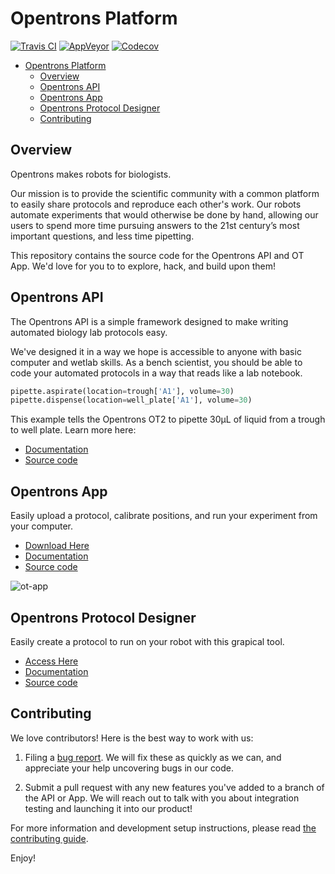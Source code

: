 # Opentrons Platform

[![Travis CI][travis-badge]][travis]
[![AppVeyor][appveyor-badge]][appveyor]
[![Codecov][codecov-badge]][codecov]

- [Opentrons Platform](#opentrons-platform)
  - [Overview](#overview)
  - [Opentrons API](#opentrons-api)
  - [Opentrons App](#opentrons-app)
  - [Opentrons Protocol Designer](#opentrons-protocol-designer)
  - [Contributing](#contributing)

## Overview

Opentrons makes robots for biologists.

Our mission is to provide the scientific community with a common platform to easily share protocols and reproduce each other's work. Our robots automate experiments that would otherwise be done by hand, allowing our users to spend more time pursuing answers to the 21st century’s most important questions, and less time pipetting.

This repository contains the source code for the Opentrons API and OT App. We'd love for you to to explore, hack, and build upon them!

## Opentrons API

The Opentrons API is a simple framework designed to make writing automated biology lab protocols easy.

We've designed it in a way we hope is accessible to anyone with basic computer and wetlab skills. As a bench scientist, you should be able to code your automated protocols in a way that reads like a lab notebook.

```python
pipette.aspirate(location=trough['A1'], volume=30)
pipette.dispense(location=well_plate['A1'], volume=30)
```

This example tells the Opentrons OT2 to pipette 30µL of liquid from a trough to well plate. Learn more here:

- [Documentation](http://docs.opentrons.com)
- [Source code](./api)

## Opentrons App

Easily upload a protocol, calibrate positions, and run your experiment from your computer.

- [Download Here](https://opentrons.com/ot-app)
- [Documentation](https://support.opentrons.com/)
- [Source code](./app)

![ot-app](https://s3.amazonaws.com/opentrons-images/standalone/ot-2-app.png)

## Opentrons Protocol Designer

Easily create a protocol to run on your robot with this grapical tool.

- [Access Here](https://designer.opentrons.com/)
- [Documentation](https://intercom.help/opentrons-protocol-designer/en/)
- [Source code](./protocol-designer)

## Contributing

We love contributors! Here is the best way to work with us:

1.  Filing a [bug report](https://github.com/Opentrons/opentrons/issues). We will fix these as quickly as we can, and appreciate your help uncovering bugs in our code.

2.  Submit a pull request with any new features you've added to a branch of the API or App. We will reach out to talk with you about integration testing and launching it into our product!

For more information and development setup instructions, please read [the contributing guide][contributing].

Enjoy!

[travis]: https://travis-ci.org/Opentrons/opentrons/branches
[travis-badge]: https://img.shields.io/travis/Opentrons/opentrons/edge.svg?style=flat-square&maxAge=3600&label=*nix%20build
[appveyor]: https://ci.appveyor.com/project/Opentrons/opentrons
[appveyor-badge]: https://img.shields.io/appveyor/ci/Opentrons/opentrons/edge.svg?style=flat-square&maxAge=3600&label=windows%20build
[codecov]: https://codecov.io/gh/Opentrons/opentrons/branches
[codecov-badge]: https://img.shields.io/codecov/c/github/Opentrons/opentrons/edge.svg?style=flat-square&maxAge=3600
[contributing]: ./CONTRIBUTING.md
